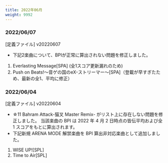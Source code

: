 ```yaml
---
title: 2022年06月
weight: 9992
---
```



### 2022/06/07

[定義ファイル] v20220607

- 下記2楽曲について、BPIが正常に算出されない問題を修正しました。

1. Everlasting Message[SPA] (全1スコア更新漏れのため)
2. Push on Beats!～音ゲの国のeX-ストリーマー～[SPA]（登載が早すぎたため、最新の全1、平均に修正）


### 2022/06/04

[定義ファイル] v20220604

- ☆11 Bahram Attack-猫叉 Master Remix- がリスト上に存在しない問題を修正しました。
  当該楽曲の BPI は 2022 年 4 月 2 日時点の皆伝平均および全 1 スコアをもとに算出されます。
- 下記新規 ARENA MODE 解禁楽曲を BPI 算出非対応楽曲として追加しました。

1. WISE UP![SPL]
2. Time to Air[SPL]
